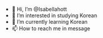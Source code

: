 - 👋 Hi, I’m @Isabellahott
- 👀 I’m interested in  studying Korean
- 🌱 I’m currently learning Korean
- 📫 How to reach me in message

<!---
Isabellahott/Isabellahott is a ✨ special ✨ repository because its `README.md` (this file) appears on your GitHub profile.
You can click the Preview link to take a look at your changes.
--->

